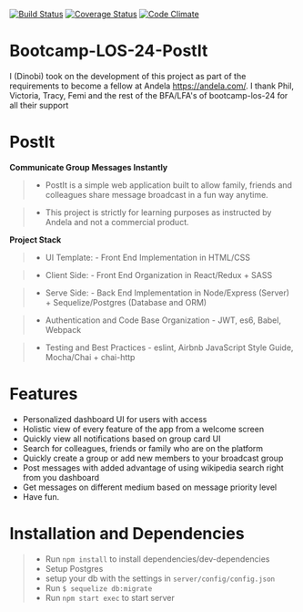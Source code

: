 [![Build Status](https://travis-ci.org/dinobi/Bootcamp-LOS-24-POSTIT.svg?branch=master)](https://travis-ci.org/dinobi/Bootcamp-LOS-24-POSTIT) [![Coverage Status](https://coveralls.io/repos/github/dinobi/Bootcamp-LOS-24-POSTIT/badge.svg?branch=master)](https://coveralls.io/github/dinobi/Bootcamp-LOS-24-POSTIT?branch=master) [![Code Climate](https://codeclimate.com/github/dinobi/Bootcamp-LOS-24-POSTIT/badges/gpa.svg)](https://codeclimate.com/github/dinobi/Bootcamp-LOS-24-POSTIT)



# Bootcamp-LOS-24-PostIt
I (Dinobi) took on the development of this project as part of the requirements to become a fellow at Andela  https://andela.com/. I thank Phil, Victoria, Tracy, Femi and the rest of the BFA/LFA's of bootcamp-los-24 for all their support

# PostIt
**Communicate Group Messages Instantly**
> - PostIt is a simple web application built to allow family, friends and colleagues share message broadcast in a fun way anytime.

> - This project is strictly for learning purposes as instructed by Andela and not a commercial product.

**Project Stack**
> - UI Template:
    - Front End Implementation in HTML/CSS

> - Client Side: 
    - Front End Organization in React/Redux + SASS

> - Serve Side:
    - Back End Implementation in Node/Express (Server) + Sequelize/Postgres (Database and ORM)

> - Authentication and Code Base Organization
    - JWT, es6, Babel, Webpack
    
> - Testing and Best Practices
    - eslint, Airbnb JavaScript Style Guide, Mocha/Chai + chai-http

# Features
- Personalized dashboard UI for users with access
- Holistic view of every feature of the app from a welcome screen
- Quickly view all notifications based on group card UI
- Search for colleagues, friends or family who are on the platform
- Quickly create a group or add new members to your broadcast group
- Post messages with added advantage of using wikipedia search right from you dashboard
- Get messages on different medium based on message priority level
- Have fun.

# Installation and Dependencies
> - Run `npm install` to install dependencies/dev-dependencies
> - Setup Postgres
> - setup your db with the settings in `server/config/config.json`
> - Run `$ sequelize db:migrate`
> - Run `npm start exec` to start server